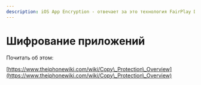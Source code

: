 ```yaml
---
description: iOS App Encryption - отвечает за это технология FairPlay DRM
---
```


# Шифрование приложений

Почитать об этом:

[https://www.theiphonewiki.com/wiki/Copy\_Protection\_Overview](https://www.theiphonewiki.com/wiki/Copy\_Protection\_Overview)
